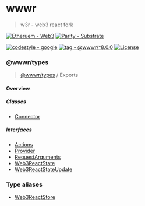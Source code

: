 # wwwr

> w3r - web3 react fork

[![Etheruem - Web3](https://img.shields.io/static/v1?label=Etheruem&message=Web3&color=3C3C3D&logo=Ethereum)](https://)
[![Parity - Substrate](https://img.shields.io/static/v1?label=Parity&message=Substrate&color=282828&logo=Parity+Substrate)](https://)

[![codestyle - google](https://img.shields.io/static/v1?label=codestyle&message=google&color=black)](https://github.com/google/gts)
[![tag - @wwwr/^8.0.0](https://img.shields.io/static/v1?label=tag&message=%40wwwr%2F^8.0.0&color=black)](https://)
[![License](https://img.shields.io/badge/License-GPL--3.0-black)](#license)

### @wwwr/types

> [@wwwr/types](README.md) / Exports

#### Overview

##### Classes

- [Connector](classes/Connector.md)

##### Interfaces

- [Actions](interfaces/Actions.md)
- [Provider](interfaces/Provider.md)
- [RequestArguments](interfaces/RequestArguments.md)
- [Web3ReactState](interfaces/Web3ReactState.md)
- [Web3ReactStateUpdate](interfaces/Web3ReactStateUpdate.md)

### Type aliases

- [Web3ReactStore](modules.md#web3reactstore)
